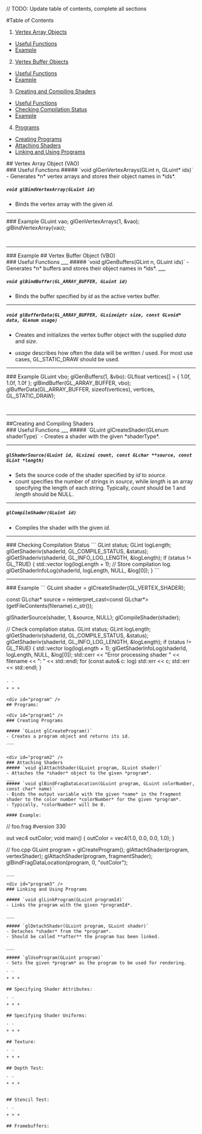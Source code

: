 // TODO: Update table of contents, complete all sections

#Table of Contents
1. [Vertex Array Objects](#vao)
  - [Useful Functions](#vao1)
  - [Example](#vao2)
2. [Vertex Buffer Objects](#vbo)
  - [Useful Functions](#vbo1)
  - [Example](#vbo2)
3. [Creating and Compiling Shaders](#shader-compile)
  - [Useful Functions](#shader-compile1)
  - [Checking Compilation Status](#shader-compile2)
  - [Example](#shader-compile3)
4. [Programs](#program)
  - [Creating Programs](#program1)
  - [Attaching Shaders](#program2)
  - [Linking and Using Programs](#program3)


<div id="vao" />
## Vertex Array Object (VAO)

<div id="vao1" />
###  Useful Functions
##### `void glGenVertexArrays(GLint n, GLuint* ids)`
- Generates *n* vertex arrays and stores their object names in *ids*.



##### `void glBindVertexArray(GLuint id)`
- Binds the vertex array with the given *id*.

_ _ _

<div id="vao2" />
###  Example
    GLuint vao;
    glGenVertexArrays(1, &vao);
    glBindVertexArray(vao);

` `

* * *

<div id="vbo" />
###  Example
## Vertex Buffer Object (VBO)
<div id="vbo1" />
###   Useful Functions
___
##### `void glGenBuffers(GLint n, GLuint ids)`
- Generates *n* buffers and stores their object names in *ids*.
___

##### `void glBindBuffer(GL_ARRAY_BUFFER, GLuint id)`
- Binds the buffer specified by *id* as the active vertex buffer.
___

##### `void glBufferData(GL_ARRAY_BUFFER, GLsizeiptr size, const GLvoid* data, GLenum usage)`
- Creates and initializes the vertex buffer object with the supplied *data* and *size*.

- *usage* describes how often the data will be written / used.
For most use cases, GL_STATIC_DRAW should be used.

___

<div id="vbo2" />
###  Example
    GLuint vbo;
    glGenBuffers(1, &vbo):
    GLfloat vertices[] = {
      1.0f, 1.0f, 1.0f
    };
    glBindBuffer(GL_ARRAY_BUFFER, vbo);
    glBufferData(GL_ARRAY_BUFFER, sizeof(vertices), vertices, GL_STATIC_DRAW);

` `
* * *

<div id="shader-compile" />
##Creating and Compiling Shaders
<div id="shader-compile1" />
### Useful Functions
___
##### `GLuint glCreateShader(GLenum shaderType)`
- Creates a shader with the given *shaderType*.

____
##### `glShaderSource(GLuint id, GLsizei count, const GLchar **source, const GLint *length)`
- Sets the source code of the shader specified by *id* to *source*.
- count specifies the number of strings in *source*, while *length* is an array specifying the length of each string.
  Typically, *count* should be 1 and *length* should be NULL.

____
##### `glCompileShader(GLuint id)`
- Compiles the shader with the given *id*.


___

<div id="shader-compile2" />
###  Checking Compilation Status
```
GLint status;
GLint logLength;
glGetShaderiv(shaderId, GL_COMPILE_STATUS, &status);
glGetShaderiv(shaderId, GL_INFO_LOG_LENGTH, &logLength);
if (status != GL_TRUE) {
  std::vector<char> log(logLength + 1);
  // Store compilation log.
  glGetShaderInfoLog(shaderId, logLength, NULL, &log[0]);
}
```

___

<div id="shader-compile3" />
### Example
```
GLuint shader = glCreateShader(GL_VERTEX_SHADER);

const GLchar* source = reinterpret_cast<const GLchar*>(getFileContents(filename).c_str());

glShaderSource(shader, 1, &source, NULL);
glCompileShader(shader);

// Check compilation status.
GLint status;
GLint logLength;
glGetShaderiv(shaderId, GL_COMPILE_STATUS, &status);
glGetShaderiv(shaderId, GL_INFO_LOG_LENGTH, &logLength);
if (status != GL_TRUE) {
  std::vector<char> log(logLength + 1);
  glGetShaderInfoLog(shaderId, logLength, NULL, &log[0]);
  std::cerr << "Error processing shader " << filename << ": " << std::endl;
  for (const auto& c: log)
  	std::err << c;
  std::err << std::endl;
}
  
```

` `
* * *

<div id="program" />
## Programs:

<div id="program1" />
### Creating Programs

##### `GLuint glCreateProgram()`
- Creates a program object and returns its id.
___


<div id="program2" />
### Attaching Shaders
##### `void glAttachShader(GLuint program, GLuint shader)`
- Attaches the *shader* object to the given *program*.
___
##### `void glBindFragDataLocation(GLuint program, GLuint colorNumber, const char* name)`
- Binds the output variable with the given *name* in the fragment shader to the color number *colorNumber* for the given *program*. 
- Typically, *colorNumber* will be 0.

#### Example:
```
// foo.frag
#version 330

out vec4 outColor;
void main() {
	outColor = vec4(1.0, 0.0, 0.0, 1.0);
}

// foo.cpp
GLuint program = glCreateProgram();
glAttachShader(program, vertexShader);
glAttachShader(program, fragmentShader);
glBindFragDataLocation(program, 0, "outColor");

```
___

<div id="program3" />
### Linking and Using Programs

##### `void glLinkProgram(GLuint programId)`
- Links the program with the given *programId*.

___

##### `glDetachShader(GLuint program, GLuint shader)`
- Detaches *shader* from the *program*.
- Should be called **after** the program has been linked.

___

##### `glUseProgram(GLuint program)`
- Sets the given *program* as the program to be used for rendering.

` `
* * *

## Specifying Shader Attributes:

` `
* * *

## Specifying Shader Uniforms:

` `
* * *

## Texture:

` `
* * *

## Depth Test:

` `
* * *


## Stencil Test:

` `
* * *

## Framebuffers:


